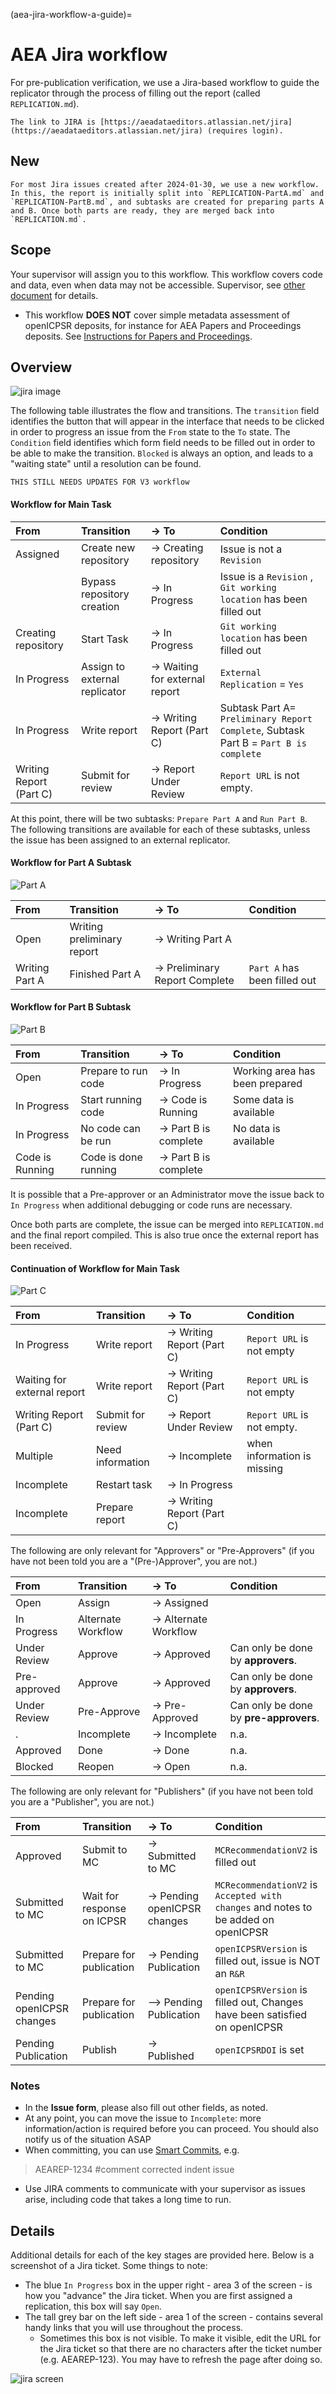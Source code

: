 (aea-jira-workflow-a-guide)=
# AEA Jira workflow 

For pre-publication verification, we use a Jira-based workflow to guide the replicator through the process of filling out the report (called `REPLICATION.md`). 

```{note}
The link to JIRA is [https://aeadataeditors.atlassian.net/jira](https://aeadataeditors.atlassian.net/jira) (requires login).
```

## New

```{warning}
For most Jira issues created after 2024-01-30, we use a new workflow. In this, the report is initially split into `REPLICATION-PartA.md` and `REPLICATION-PartB.md`, and subtasks are created for preparing parts A and B. Once both parts are ready, they are merged back into `REPLICATION.md`. 
```

## Scope

Your supervisor will assign you to this workflow. This workflow covers code and data, even when data may not be accessible. Supervisor, see [other document](https://github.com/labordynamicsinstitute/replicability-training/blob/master/jira-supervisor-notes.md) for details.

- This workflow **DOES NOT** cover simple metadata assessment of openICPSR deposits, for instance for AEA Papers and Proceedings deposits. See [Instructions for Papers and Proceedings](aea-pandp-instructions).

## Overview

![jira image](images/AEA-Data-Editor-Workflow-V3-20240114-short.png)

The following table illustrates the flow and transitions. The `transition` field identifies the button that will appear in the interface
that needs to be clicked in order to progress an issue from the `From` state to the `To` state. The `Condition` field identifies
which form field needs to be filled out in order to be able to make the transition. `Blocked` is always an option, and leads to a "waiting state"
until a resolution can be found.

```{warning}
THIS STILL NEEDS UPDATES FOR V3 workflow
```

#### Workflow for Main Task


| From         | Transition                  | → To                   | Condition |
|:-------------|:----------------------------|:-----------------------|:----------|
| Assigned     | Create new repository       | → Creating repository  |  Issue is not a `Revision`         |
|              | Bypass repository creation  | → In Progress          |  Issue is a `Revision` , `Git working location` has been filled out        |
| Creating repository | Start Task           | → In Progress          |  `Git working location` has been filled out         |
| In Progress  | Assign to external replicator | →  Waiting for external report        | `External Replication` = `Yes` |
| In Progress  | Write report | →  Writing Report (Part C)        | Subtask Part A= `Preliminary Report Complete`, Subtask Part B = `Part B is complete` |
| Writing Report  (Part C)     | Submit for review    | → Report Under Review  | `Report URL` is not empty.|

At this point, there will be two subtasks: `Prepare Part A` and `Run Part B`. The following transitions are available for each of these subtasks, unless the issue has been assigned to an external replicator.

#### Workflow for Part A Subtask


![Part A](images/AEA-Data-Editor-Workflow-V3-partA.png)

| From         | Transition                  | → To                   | Condition |
|:-------------|:----------------------------|:-----------------------|:----------|
| Open         | Writing preliminary report  | →  Writing Part A      |  |
| Writing Part A | Finished Part A           | →  Preliminary Report Complete |  `Part A` has been filled out         |

#### Workflow for Part B Subtask

![Part B](images/AEA-Data-Editor-Workflow-V3-partB.png)

| From         | Transition                  | → To                   | Condition |
|:-------------|:----------------------------|:-----------------------|:----------|
| Open         | Prepare to run code         | →  In Progress         | Working area has been prepared |
| In Progress  | Start running code          | →  Code is Running     | Some data is available |
| In Progress  | No code can be run          | →  Part B is complete  | No data is available |
| Code is Running | Code is done running     | →  Part B is complete  |  |

It is possible that a Pre-approver or an Administrator move the issue back to `In Progress` when additional debugging or code runs are necessary.

Once both parts are complete, the issue can be merged into `REPLICATION.md` and the final report compiled. This is also true once the external report has been received.


#### Continuation of Workflow for Main Task

![Part C](images/AEA-Data-Editor-Workflow-V3-20240114-short-345.png)

| From         | Transition                  | → To                   | Condition |
|:-------------|:----------------------------|:-----------------------|:----------|
| In Progress  | Write report       | → Writing Report (Part C)        | `Report URL` is not empty |
| Waiting for external report | Write report       | → Writing Report (Part C)        | `Report URL` is not empty |
| Writing Report  (Part C)     | Submit for review    | → Report Under Review  | `Report URL` is not empty.|
| Multiple     | Need information     | → Incomplete   |  when information is missing |
| Incomplete   | Restart task         | → In Progress  |           |
| Incomplete   | Prepare report      | → Writing Report (Part C)  |           |

The following are only relevant for "Approvers" or "Pre-Approvers" (if you have not been told you are a "(Pre-)Approver", you are not.)

| From         | Transition           | → To           | Condition |
|:-------------|:---------------------|:---------------|:----------|
| Open         | Assign               | →  Assigned    |           |
| In Progress  | Alternate Workflow   | →  Alternate Workflow | |
| Under Review | Approve              | →  Approved    |Can only be done by **approvers**.|
| Pre-approved | Approve              | →  Approved    |Can only be done by **approvers**.|
| Under Review | Pre-Approve          | →  Pre-Approved|Can only be done by **pre-approvers**.|
| .            | Incomplete           | →  Incomplete  | n.a.      |
| Approved     | Done                 | → 	Done       | n.a.      |
| Blocked      | Reopen               | →  Open        | n.a.      |

The following are only relevant for "Publishers"  (if you have not been told you are a "Publisher", you are not.)

| From         | Transition           | → To           | Condition |
|:-------------|:---------------------|:---------------|:----------|
| Approved     | Submit to MC         | →  Submitted to MC    | `MCRecommendationV2` is filled out          |
| Submitted to MC     | Wait for response on ICPSR | → Pending openICPSR changes | `MCRecommendationV2` is `Accepted with changes` and notes to be added on openICPSR  |
| Submitted to MC  | Prepare for publication   | →  Pending Publication | `openICPSRVersion` is filled out, issue is NOT an `R&R`|
| Pending openICPSR changes | Prepare for publication | --> Pending Publication | `openICPSRVersion` is filled out, Changes have been satisfied on openICPSR| 
| Pending Publication | Publish              | →  Published    |`openICPSRDOI` is set|



### Notes

- In the **Issue form**, please also fill out other fields, as noted.
- At any point, you can move the issue to `Incomplete`: more information/action is required before you can proceed. You should also notify us of the situation ASAP
- When committing, you can use [Smart Commits](https://confluence.atlassian.com/bitbucket/use-smart-commits-298979931.html), e.g.

> AEAREP-1234 #comment corrected indent issue

- Use JIRA comments to communicate with your supervisor as issues arise, including code that takes a long time to run. 

## Details

Additional details for each of the key stages are provided here. Below is a screenshot of a Jira ticket. Some things to note:

- The blue `In Progress` box in the upper right - area 3 of the screen - is how you "advance" the Jira ticket. When you are first assigned a replication, this box will say `Open`.
- The tall grey bar on the left side - area 1 of the screen - contains several handy links that you will use throughout the process.
    - Sometimes this box is not visible. To make it visible, edit the URL for the Jira ticket so that there are no characters after the ticket number (e.g. AEAREP-123). You may have to refresh the page after doing so.

![jira screen](images/jira-screen.png)
